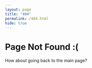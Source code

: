 ```yaml
---
layout: page
title: "404"
permalink: /404.html
hide: true
---
```

# Page Not Found :(
How about going back to the main page?
